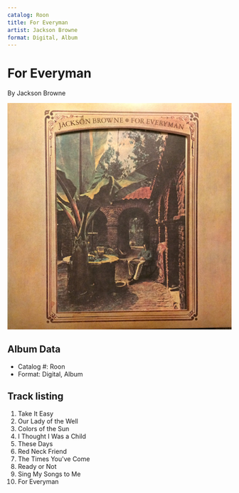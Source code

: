 ```yaml
---
catalog: Roon
title: For Everyman
artist: Jackson Browne
format: Digital, Album
---
```


# For Everyman

By Jackson Browne

![](../../assets/albumcovers/Jackson_Browne-For_Everyman.png)

## Album Data

- Catalog #: Roon
- Format: Digital, Album


## Track listing


1. Take It Easy
2. Our Lady of the Well
3. Colors of the Sun
4. I Thought I Was a Child
5. These Days
6. Red Neck Friend
7. The Times You've Come
8. Ready or Not
9. Sing My Songs to Me
10. For Everyman

